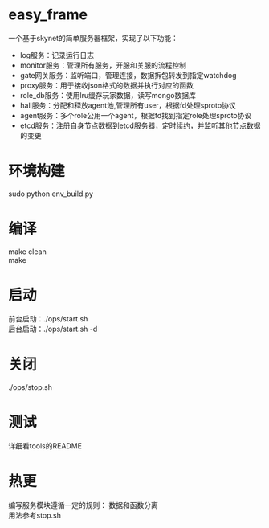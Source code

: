 # easy_frame
一个基于skynet的简单服务器框架，实现了以下功能：
* log服务：记录运行日志  
* monitor服务：管理所有服务，开服和关服的流程控制  
* gate网关服务：监听端口，管理连接，数据拆包转发到指定watchdog  
* proxy服务：用于接收json格式的数据并执行对应的函数  
* role_db服务：使用lru缓存玩家数据，读写mongo数据库  
* hall服务：分配和释放agent池,管理所有user，根据fd处理sproto协议  
* agent服务：多个role公用一个agent，根据fd找到指定role处理sproto协议  
* etcd服务：注册自身节点数据到etcd服务器，定时续约，并监听其他节点数据的变更

# 环境构建
sudo python env_build.py 

# 编译
make clean  
make

# 启动
前台启动：./ops/start.sh  
后台启动：./ops/start.sh -d  

# 关闭
./ops/stop.sh  

# 测试
详细看tools的README  


# 热更
编写服务模块遵循一定的规则： 数据和函数分离  
用法参考stop.sh  

